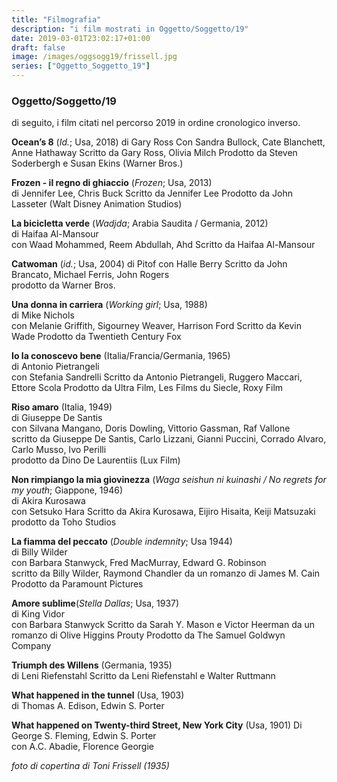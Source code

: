 ```yaml
---
title: "Filmografia"
description: "i film mostrati in Oggetto/Soggetto/19"
date: 2019-03-01T23:02:17+01:00
draft: false
image: /images/oggsogg19/frissell.jpg
series: ["Oggetto_Soggetto_19"]
---
```


### Oggetto/Soggetto/19

di seguito, i film citati nel percorso 2019 in ordine cronologico inverso.

**Ocean’s 8** (_Id._; Usa, 2018)
di Gary Ross
Con Sandra Bullock, Cate Blanchett, Anne Hathaway
Scritto da Gary Ross, Olivia Milch
Prodotto da Steven Soderbergh e Susan Ekins (Warner Bros.)

**Frozen - il regno di ghiaccio** (_Frozen_; Usa, 2013)  
di Jennifer Lee, Chris Buck
Scritto da Jennifer Lee
Prodotto da John Lasseter (Walt Disney Animation Studios)

**La bicicletta verde** (_Wadjda_; Arabia Saudita / Germania, 2012)  
di Haifaa Al-Mansour  
con Waad Mohammed, Reem Abdullah, Ahd
Scritto da Haifaa Al-Mansour

**Catwoman** (_id._; Usa, 2004)
di Pitof
con Halle Berry
Scritto da John Brancato, Michael Ferris, John Rogers  
prodotto da Warner Bros.

**Una donna in carriera** (_Working girl_; Usa, 1988)  
di Mike Nichols  
con Melanie Griffith, Sigourney Weaver, Harrison Ford
Scritto da Kevin Wade
Prodotto da Twentieth Century Fox

**Io la conoscevo bene** (Italia/Francia/Germania, 1965)  
di Antonio Pietrangeli  
con Stefania Sandrelli
Scritto da Antonio Pietrangeli, Ruggero Maccari, Ettore Scola
Prodotto da Ultra Film, Les Films du Siecle, Roxy Film

**Riso amaro** (Italia, 1949)  
di Giuseppe De Santis  
con Silvana Mangano, Doris Dowling, Vittorio Gassman, Raf Vallone  
scritto da Giuseppe De Santis, Carlo Lizzani, Gianni Puccini, Corrado Alvaro, Carlo Musso, Ivo Perilli  
prodotto da Dino De Laurentiis (Lux Film)

**Non rimpiango la mia giovinezza** (_Waga seishun ni kuinashi / No regrets for my youth_; Giappone, 1946)  
di Akira Kurosawa  
con Setsuko Hara
Scritto da Akira Kurosawa, Eijiro Hisaita, Keiji Matsuzaki  
prodotto da Toho Studios

**La fiamma del peccato** (_Double indemnity_; Usa 1944)  
di Billy Wilder  
con Barbara Stanwyck, Fred MacMurray, Edward G. Robinson  
scritto da Billy Wilder, Raymond Chandler da un romanzo di James M. Cain
Prodotto da Paramount Pictures

**Amore sublime**(_Stella Dallas_; Usa, 1937)  
di King Vidor  
con Barbara Stanwyck
Scritto da Sarah Y. Mason e Victor Heerman da un romanzo di Olive Higgins Prouty
Prodotto da The Samuel Goldwyn Company

**Triumph des Willens** (Germania, 1935)  
di Leni Riefenstahl
Scritto da Leni Riefenstahl e Walter Ruttmann

**What happened in the tunnel** (Usa, 1903)  
di Thomas A. Edison, Edwin S. Porter

**What happened on Twenty-third Street, New York City** (Usa, 1901)
Di George S. Fleming, Edwin S. Porter  
con A.C. Abadie, Florence Georgie

_foto di copertina di Toni Frissell (1935)_
